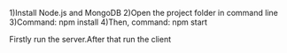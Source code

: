 1)Install Node.js and MongoDB 
2)Open the project folder in command line
3)Command: npm install 
4)Then, command: npm start

Firstly run the server.After that run the client
